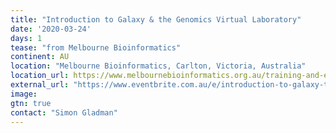 ```yaml
---
title: "Introduction to Galaxy & the Genomics Virtual Laboratory"
date: '2020-03-24'
days: 1
tease: "from Melbourne Bioinformatics"
continent: AU
location: "Melbourne Bioinformatics, Carlton, Victoria, Australia"
location_url: https://www.melbournebioinformatics.org.au/training-and-events/
external_url: "https://www.eventbrite.com.au/e/introduction-to-galaxy-the-genomics-virtual-laboratory-tickets-94102632507"
image: 
gtn: true
contact: "Simon Gladman"
---
```


